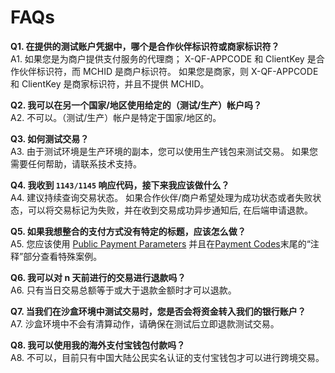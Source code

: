 # FAQs

**Q1. 在提供的测试账户凭据中，哪个是合作伙伴标识符或商家标识符？** <br/>
A1. 如果您是为商户提供支付服务的代理商； X-QF-APPCODE 和 ClientKey 是合作伙伴标识符，而 MCHID 是商户标识符。
    如果您是商家，则 X-QF-APPCODE 和 ClientKey 是商家标识符，并且不提供 MCHID。

**Q2. 我可以在另一个国家/地区使用给定的（测试/生产）帐户吗？** <br/>
A2. 不可以。（测试/生产）帐户是特定于国家/地区的。

**Q3. 如何测试交易？** <br/>
A3. 由于测试环境是生产环境的副本，您可以使用生产钱包来测试交易。 如果您需要任何帮助，请联系技术支持。

**Q4. 我收到 <code>1143/1145</code> 响应代码，接下来我应该做什么？** <br/>
A4. 建议持续查询交易状态。 如果合作伙伴/商户希望处理为成功状态或者失败状态，可以将交易标记为失败，并在收到交易成功异步通知后, 在后端申请退款。

**Q5. 如果我想整合的支付方式没有特定的标题，应该怎么做？** <br/>
A5. 您应该使用 [Public Payment Parameters](./preparation/paycode#api-endpoint-for-payments) 并且在[Payment Codes](./preparation/paycode#payment-codes)末尾的“注释”部分查看特殊案例。

**Q6. 我可以对 n 天前进行的交易进行退款吗？** <br/>
A6.	只有当日交易总额等于或大于退款金额时才可以退款。

**Q7. 当我们在沙盒环境中测试交易时，您是否会将资金转入我们的银行账户？** <br/>
A7. 沙盒环境中不会有清算动作，请确保在测试后立即退款测试交易。

**Q8. 我可以使用我的海外支付宝钱包付款吗？** <br/>
A8. 不可以，目前只有中国大陆公民实名认证的支付宝钱包才可以进行跨境交易。

<br/>